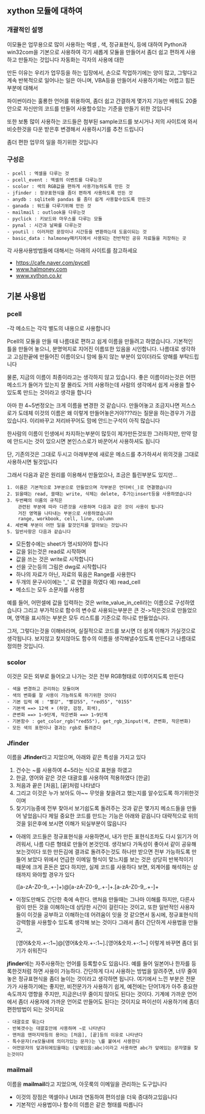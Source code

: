 ## xython 모듈에 대하여
### 개괄적인 설명
이모듈은 업무용으로 많이 사용하는 엑셀 , 색, 정규표현식, 등에 대하여 Python과 win32com을 기본으로 사용하여 각기 새롭게 모듈을 만들어서 좀더 쉽고 편하게 사용하고 만들자는 것입니다
자동화는 각자의 사용에 대한  

만든 이유는 우리가 업무등을 하는 입장에서, 손으로 작업하기에는 양이 많고, 그렇다고
계속 반복적으로 일어나는 일은 아니며, VBA등을 만들어서 사용하기에는 어렵고 힘든 부분에 대해서

파이썬이라는 훌룡한 언어를 위용하여, 좀더 쉽고 간결하게 몇가지 기능만 배워도 20줄안으로 자신만의 코드를
만들어 사용할수있는 기준을 만들기 위한 것입니다

또한 보통 많이 사용하는 코드들은 첨부된 sample코드를 보시거나 저의 사이트에 와서 비슷한것을 다운 받은후
변경해서 사용하시기를 추천 드립니다

좀더 편한 업무의 일을 하기위한 것입니다

### 구성은 

    - pcell : 엑셀을 다루는 것
    - pcell_event : 엑셀의 이벤트를 다루는것
    - scolor : 색의 RGB값을 편하게 사용가능하도록 만든 것
    - jfinder : 정규표현식을 좀더 편하게 사용하도록 만든 것
    - anydb : sqlite와 pandas 를 좀더 쉽게 사용할수있도록 만든것
    - ganada : 워드를 다루기위해 만든 것
    - mailmail : outlook을 다루는것
    - pyclick : 키보드와 마우스를 다루는 모듈
    - pynal : 시간과 날짜를 다루는것
    - youtil : 이러저런 문장이나 시간등을 변환하는데 도움이되는 것
    - basic_data : halmoney패키지에서 사용되는 전반적인 공유 자료들을 저장하는 곳

각 사용사용방법들에 대해서는 아래의 사이트를 참고하세요

* https://cafe.naver.com/pycell
* www.halmoney.com
* www.xython.co.kr


## 기본 사용법
### pcell
-각 메소드는 각각 별도의 내용으로 사용합니다

Pcell의 모듈을 만들 때 나름대로 편하고 쉽게 이름을 만들려고 하였습니다. 기본적인 틀을 만들어 놓으니, 분명억지로 지어진 이름또한 있음을 시인합니다. 나름대로 생각하고 고심한끝에 만들어진 이름이오니 맘에 들지 않는 부분이 있이더라도 양해를 부탁드립니다

물론, 지금의 이름이 최종이라고는 생각하지 않고 있습니다. 좋은 이름이라는것은 어떤 메소드가 들어가 있는지 잘 몰라도 거의 사용하는데 사람의 생각에서 쉽게 사용을 할수 있도록 만드는 것이라고 생각을 합니다

아마 한 4~5번정오는 크게 이름을 변경한 것 같습니다. 만들어놓고 조금지나면 저스스로가 도데체 이것의 이름은 왜 이렇게 만들어놓은거야???라는 질문을 하는경우가 가끔있습니다. 이리바꾸고 저리바꾸어도 맘에 안드는구석이 아직 많습니다

한사람의 이름이 인생에서 차지하는부분이 많듯이 제가만든것또한 그러하지만, 만약 맘에 안드시는 것이 있으시면 본인스스로가 바꾼어서 사용하셔도 됩니다

단, 기존의것은 그대로 두시고 아래부분에 새로운 메소드를 추가하셔서 위의것을 그대로 사용하시면 될것입니다

그래서 다음과 같은 원리를 이용해서 만들었으나, 조금은 틀린부분도 있지만…

	1. 이름은 기본적으로 3부분으로 만들었으며 각부분은 언더바(_)로 연결했습니다
	2. 읽을때는 read, 쓸때는 write, 삭제는 delete, 추가는insert등을 사용하였습니다
	3. 두번째의 이름의 규칙은
		관련된 부분에 따라 다른것을 사용하며 다음과 같은 것이 사용이 됩니다
		거진 영역을 나타내는 부분으로 사용하였습니다
		range, workbook, cell, line, column
	4. 세번째 부분이 어떤 일을 할것인지를 알아보는 것입니다
	5. 일반사항은 다음과 같습니다

-	모든함수에는 sheet가 명시되어야 합니다
-	값을 읽는것은 read로 시작하며
-	값을 쓰는 것은 write로 시작합니다
-	선을 긋는등의 그림은 dwg로 시작합니다
-	하나의 자료가 아닌, 자료의 묶음은 Range를 사용한다
-	두개의 문구사이에는 '_' 로 연결을 하였다 예) read_cell
-	메소드는 모두 소문자를 사용함

예를 들어, 어떤셀에 값을 입력하는 것은 write_value_in_cell라는 이름으로 구성하였습니다
그리고 부가적으로 함수의 변수로 사용되는부분은 큰 것->작은것으로 만들었으며, 영역을 표시하는 부분은 모두 리스트를 기준으로 하나로 만들었습니다.

그저, 그렇다는것을 이해바라며, 실질적으로 코드를 보시면 더 쉽게 이해가 가실것으로 생각됩니다.
보지않고 찾지않아도 함수의 이름을 생각해낼수있도록 만든다고 나름대로 정의한 것입니다.

### scolor
이것은 모든 외부로 들어오고 나가는 것은 전부 RGB형태로 이루어지도록 만든다

    - 색을 변경하고 관리하는 모듈이며
    - 색의 변화를 잘 사용이 가능하도록 하기위한 것이다
    - 기본 입력 예 : "빨강", "빨강55", "red55", "0155"
    - 기본색 ==> 12색 + (하양, 검정, 회색),
    - 큰변화 ==> 1~9단계, 작은변화 ==> 1~9단계
    - 기본함수 : get_color_rgb("red55"), get_rgb_3input(색, 큰변화, 작은변화)
    - 모든 색의 표현이나 결과는 rgb로 돌려준다

### Jfinder
이름을 **Jfinder**라고 지었으며, 아래와 같은 특성을 가지고 있다

1. 건수는 ~를 사용하여 4~5라는 식으로 표현을 하였고
2. 한글, 영어와 같은 것은 대괄호를 사용하여 적용하였다 [한글]
3. 처음과 끝은 [처음], [끝]처럼 나타냈다
4. 그리고 이것은 누가 보아도 아~~ 무엇을 찾을려고 했는지를 알수있도록 하기위한것이며
5. 찾기기능중에 전부 찾아서 보기쉽도록 돌려주는 것과 같은 몇가지 메소드들을 만들어 넣었읍니다
제일 중요한 코드를 만드는 기능은 아래와 같읍니다
대략적으로 위의것을 읽은후에 보시면 이해가 되실부분이 많읍니다

* 아래의 코드들은 정규표현식을 사용하면서, 내가 만든 표현식조차도 다시 읽기가 어려워서, 나름 다른 형태로 만들어 본것인데. 생각보다 가독성이 좋아서 같이 공유해보는것이다
또한 만든김에 결과로 돌려주는것도 하나만 받으면 전부 가능하도록 만들어 보았다
위에서 언급한 이메일 형식이 맞느지를 보는 것은 상당히 반복적이기 때문에 크게 혼돈은 없다
하지만, 실제 코드를 사용하다 보면, 외계어를 해석하는 상태까지 와야할 경우가 있다


    ([a-zA-Z0-9_.+-]+)@[a-zA-Z0-9_.+-]+\.[a-zA-Z0-9_.+-]+

* 이정도만해도 간단한 축에 속한다. 맨처음 만들때는 그나마 이해를 하지만, 다른사람이 만든 것을 이해하는데 상당한 시간이 걸린다는 것이고, 또한 일반적인 사용자들이 이것을 공부하고 이해하는데 어려움이 잇을 것 같으면서 동시에, 정규표현식의 강력함을 사용할수 있도록 생각해 보는 것이다
그래서 좀더 간단하게 사용법을 만들고,


    [영어&숫자.+-:1~]@[영어&숫자.+-:1~]\.[영어&숫자.+-:1~]
이렇게 바꾸면 좀더 읽기가 쉬워진다

**jfinder**에는 자주사용하는 언어를 등록할수도 있읍니다. 예를 들어 일본어나 한자를 등록한것처럼 하면 사용이 가능하다.
간단하게 다시 사용하는 방법을 알려주면, 너무 줄여놓은 정규표현식을 좀더 늘이는 것이라고 생각하면 됩니다. 여기에서 느낀 부분은 전문가가 사용하기에는 좋지만, 비전문가가 사용하기 쉽게, 예전에는 단어1개가 아주 중요한 속도까지 영향을 주지만, 지금은너무 줄이지 않아도 된다는 것이다. 기계에 가까운 언어에서 좀더 사용자에 가까운 언어로 만들어도 된다는 것이지요
파이선이 사용하기에 좀더 편한방법이 되는 것이지요

    - 대괄호로 묶는다
    - 반복갯수는 대괄호안에 사용하며 ~로 나타낸다
    - 맨처음 맨마지막등의 용어는 [처음], [끝]등의 이유로 나타낸다 
    - 특수문자(re모듈내에 의미가있는 문자)는 \를 붙여서 사용한다
    - 어떤문자의 앞과뒤에있을때는 (앞에있음:abc)이라고 사용하면 abc가 앞에있는 문자열을 찾는것이다

### mailmail
이름을 **mailmail**라고 지었으며, 아웃룩의 이메일을 관리하는 도구입니다
- 이것의 장점은 엑셀이나 Util과 연동하여 편의성을 더욱 증대하고있읍니다
- 기본적인 사용법이나 함수의 이름은 같은 형태를 따릅니다
